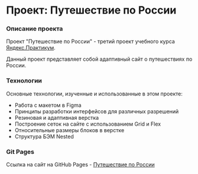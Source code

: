 # Проект: Путешествие по России

### Описание проекта
Проект "Путешествие по России" - третий проект учебного курса [Яндекс.Практикум](https://practicum.yandex.ru/web/).

Данный проект представляет собой адаптивный сайт о путешествиях по России.

### Технологии

Основные технологии, изученные и использованные в этом проекте:
* Работа с макетом в Figma
* Принципы разработки интерфейсов для различных разрешений
* Резиновая и адаптивная верстка
* Построение сеток на сайте с использованием Grid и Flex
* Относительные размеры блоков в верстке
* Структура БЭМ Nested

### Git Pages

Ссылка на сайт на GitHub Pages - [Путешествие по России](https://xzio.github.io/russian-travel/)
